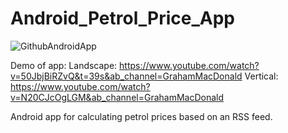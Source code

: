 # Android_Petrol_Price_App

![GithubAndroidApp](https://user-images.githubusercontent.com/8916222/220161496-638b9303-8868-428b-bc93-b51e24294c84.png)

Demo of app:
Landscape: https://www.youtube.com/watch?v=50JbjBiRZvQ&t=39s&ab_channel=GrahamMacDonald
Vertical: https://www.youtube.com/watch?v=N20CJcOgLGM&ab_channel=GrahamMacDonald

Android app for calculating petrol prices based on an RSS feed.

